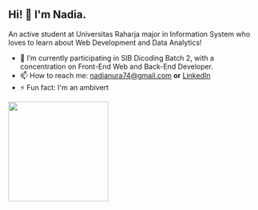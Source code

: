 ## Hi! 👋 I'm Nadia.

An active student at Universitas Raharja major in Information System who loves to learn about Web Development and Data Analytics!

- 🌱 I’m currently participating in SIB Dicoding Batch 2, with a concentration on Front-End Web and Back-End Developer.
- 📫 How to reach me: nadianura74@gmail.com **or** [LinkedIn](https://www.linkedin.com/in/nadianura)
- ⚡ Fun fact: I'm an ambivert

<p align="left">
<a href="https://github.com/nadianura">
  <img height="200em" src="https://github-readme-stats-eight-theta.vercel.app/api?username=nadianura&show_icons=true&theme=algolia&include_all_commits=true&count_private=true"/>
<!--   <img height="180em" src="https://github-readme-stats-eight-theta.vercel.app/api/top-langs/?username=nadianura&layout=compact&langs_count=8&theme=algolia"/> -->
</a>
</p>
